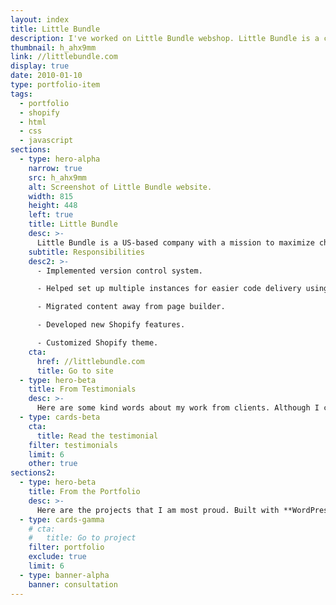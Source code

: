 ```yaml
---
layout: index
title: Little Bundle
description: I've worked on Little Bundle webshop. Little Bundle is a company with a mission to maximize children's' health by making high-quality formula easily accessible.
thumbnail: h_ahx9mm
link: //littlebundle.com
display: true
date: 2010-01-10
type: portfolio-item
tags:
  - portfolio
  - shopify
  - html
  - css
  - javascript
sections:
  - type: hero-alpha
    narrow: true
    src: h_ahx9mm
    alt: Screenshot of Little Bundle website.
    width: 815
    height: 448
    left: true
    title: Little Bundle
    desc: >-
      Little Bundle is a US-based company with a mission to maximize children's' health by making high-quality formula easily accessible, from the moment you’re ready to transition from or supplement breastfeeding. The site runs on Shopify.
    subtitle: Responsibilities
    desc2: >-
      - Implemented version control system.

      - Helped set up multiple instances for easier code delivery using Theme Kit.

      - Migrated content away from page builder.

      - Developed new Shopify features.

      - Customized Shopify theme.
    cta:
      href: //littlebundle.com
      title: Go to site
  - type: hero-beta
    title: From Testimonials
    desc: >-
      Here are some kind words about my work from clients. Although I collaborated with clients from more than 10 countries, most of them came from **The United States**.
  - type: cards-beta
    cta:
      title: Read the testimonial
    filter: testimonials
    limit: 6
    other: true
sections2:
  - type: hero-beta
    title: From the Portfolio
    desc: >-
      Here are the projects that I am most proud. Built with **WordPress**, **Shopify**, **Jekyll**, and **Hugo**, among others.
  - type: cards-gamma
    # cta:
    #   title: Go to project
    filter: portfolio
    exclude: true
    limit: 6
  - type: banner-alpha
    banner: consultation
---
```


